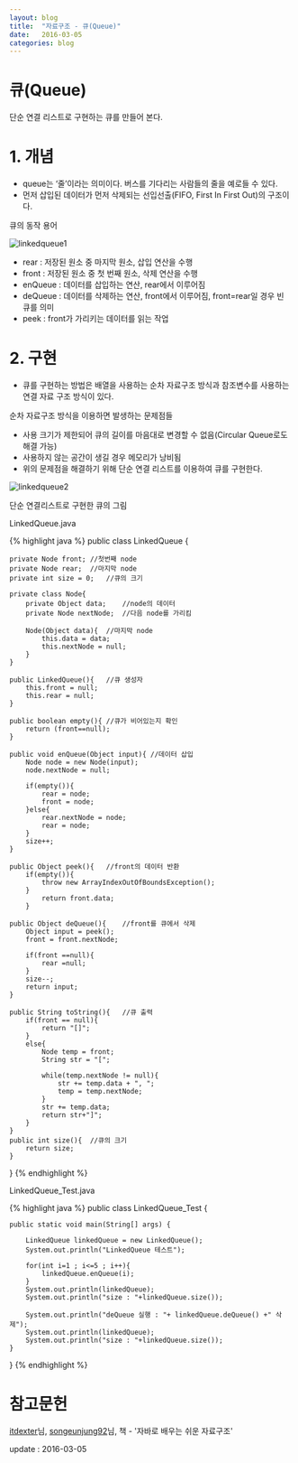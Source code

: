 ```yaml
---
layout: blog
title:  "자료구조 - 큐(Queue)"
date:   2016-03-05
categories: blog
---
```

# 큐(Queue)
단순 연결 리스트로 구현하는 큐를 만들어 본다.

# 1. 개념
- queue는 ‘줄’이라는 의미이다. 버스를 기다리는 사람들의 줄을 예로들 수 있다.
- 먼저 삽입된 데이터가 먼저 삭제되는 선입선출(FIFO, First In First Out)의 구조이다.


큐의 동작 용어

![linkedqueue1](https://s3-ap-northeast-1.amazonaws.com/dongjoo/poster/dataStructure/linkedqueue1.png)

- rear : 저장된 원소 중 마지막 원소, 삽입 연산을 수행
- front : 저장된 원소 중 첫 번째 원소, 삭제 연산을 수행
- enQueue : 데이터를 삽입하는 연산, rear에서 이루어짐
- deQueue : 데이터를 삭제하는 연산, front에서 이루어짐, front=rear일 경우 빈 큐를 의미
- peek : front가 가리키는 데이터를 읽는 작업



# 2. 구현
- 큐를 구현하는 방법은 배열을 사용하는 순차 자료구조 방식과 참조변수를 사용하는 연결 자료 구조 방식이 있다.


순차 자료구조 방식을 이용하면 발생하는 문제점들


- 사용 크기가 제한되어 큐의 길이를 마음대로 변경할 수 없음(Circular Queue로도 해결 가능)
- 사용하지 않는 공간이 생길 경우 메모리가 낭비됨
- 위의 문제점을 해결하기 위해 단순 연결 리스트를 이용하여 큐를 구현한다.

![linkedqueue2](https://s3-ap-northeast-1.amazonaws.com/dongjoo/poster/dataStructure/linkedqueue2.png)

단순 연결리스트로 구현한 큐의 그림

LinkedQueue.java

{% highlight java %}
public class LinkedQueue {

	private Node front;	//첫번째 node
	private Node rear;	//마지막 node
	private int size = 0;	//큐의 크기

	private class Node{
		private Object data;	//node의 데이터
		private Node nextNode;	//다음 node를 가리킴

		Node(Object data){	//마지막 node
			this.data = data;
			this.nextNode = null;
		}
	}

	public LinkedQueue(){	//큐 생성자
		this.front = null;
		this.rear = null;
	}

	public boolean empty(){	//큐가 비어있는지 확인
		return (front==null);
	}

	public void enQueue(Object input){ //데이터 삽입
		Node node = new Node(input);
		node.nextNode = null;

		if(empty()){
			rear = node;
			front = node;
		}else{
			rear.nextNode = node;
			rear = node;
		}
		size++;
	}

	public Object peek(){	//front의 데이터 반환
		if(empty()){
			throw new ArrayIndexOutOfBoundsException();
		}
			return front.data;
		}

	public Object deQueue(){	//front를 큐에서 삭제
		Object input = peek();
		front = front.nextNode;

		if(front ==null){
			rear =null;
		}
		size--;
		return input;
	}

	public String toString(){	//큐 출력
		if(front == null){
			return "[]";
		}
		else{
			Node temp = front;
			String str = "[";

			while(temp.nextNode != null){
				str += temp.data + ", ";
				temp = temp.nextNode;
			}
			str += temp.data;
			return str+"]";
		}
	}
	public int size(){	//큐의 크기
		return size;
	}
}
{% endhighlight %}


LinkedQueue_Test.java

{% highlight java %}
public class LinkedQueue_Test {

	public static void main(String[] args) {

		LinkedQueue linkedQueue = new LinkedQueue();
		System.out.println("LinkedQueue 테스트");

		for(int i=1 ; i<=5 ; i++){
			linkedQueue.enQueue(i);
		}
		System.out.println(linkedQueue);
		System.out.println("size : "+linkedQueue.size());

		System.out.println("deQueue 실행 : "+ linkedQueue.deQueue() +" 삭제");
		System.out.println(linkedQueue);
		System.out.println("size : "+linkedQueue.size());
	}
}
{% endhighlight %}

# 참고문헌

[itdexter][itdexter]님, [songeunjung92][songeunjung92]님, 책 - '자바로 배우는 쉬운 자료구조'

[itdexter]: http://itdexter.tistory.com/79
[songeunjung92]: http://songeunjung92.tistory.com/23

update : 2016-03-05